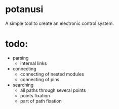# potanusi
A simple tool to create an electronic control system.

# todo:
- parsing
    - internal links
- connecting
    - connecting of nested modules
    - connecting of pins
- searching
    - all paths through several points
    - points fixation
    - part of path fixation
 
